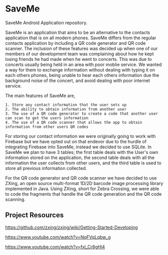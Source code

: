 # SaveMe
SaveMe Android Application repository.

SaveMe is an application that aims to be an alternative to the contacts application that is on all modern phones. SaveMe differs from the regular contacts application by including a QR code generator and QR code scanner. The inclusion of these features was decided up when one of our members of our development team was complaining about how he kept losing friends he had made when he went to concerts. This was due to concerts usually being held in an area with poor moblie service. We wanted a way for them to exchange information without dealing with typing it on each others phones, being unable to hear each others information due the background noise of the concert, and avoid dealing with poor internet service.

The main features of SaveMe are,
          
    1. Store any contact information that the user sets up
    2. The ability to obtain information from another user
    3. The use of a QR code generator to create a code that another user can scan to get the users information
    4. The use of a QR code scanner that allows the app to obtain information from other users QR codes
    
For storing our contact information we were originally going to work with Firebase but we have opted out on that endevor due to the hurdle of integrating Firebase into SaveMe, instead we decided to use SQLite. In SaveMe we plan to have 3 tables; the first table deals with the User's own information stored on the application, the second table deals with all the information the user collects from other users, and the third table is used to store all previous information collected.  

For the QR code generator and QR code scanner we have decided to use ZXing, an open source multi-format 1D/2D barcode image processing library implemented in Java. Using ZXing, short for Zebra Crossing, we were able to code the fragments that handle the QR code generation and the QR code scanning.

Project Resources
-
https://github.com/zxing/zxing/wiki/Getting-Started-Developing

https://www.youtube.com/watch?v=NqFVqLqbw_g

https://www.youtube.com/watch?v=fxl_Cr8gHl4

